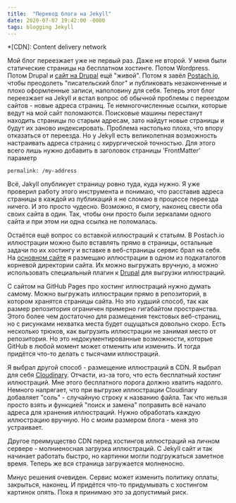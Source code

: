 ```yaml
---
title:  "Перевод блога на Jekyll"
date: 2020-07-07 19:42:00 -0000
tags: blogging Jekyll
---
```


*[CDN]: Content delivery network

Мой блог переезжает уже не первый раз. Даже не второй. У меня были статические страницы на бесплатном хостинге. Потом Wordpress. Потом Drupal и [сайт на Drupal](http://2nature.me) ещё "живой". Потом я завёл [Postach.io](http://postach.io), чтобы преодолеть "писательский блог" и публиковать незаконченные и плохо оформленные записи, наполовину для себя. Теперь этот блог переезжает на Jekyll и встал вопрос об обычной проблемы с переездом сайтов - новые адреса страниц. Те немногочисленные ссылки, которые ведут на мой сайт поломаются. Поисковые машины перестанут находить страницы по старым адресам, зато найдут новые страницы и будут их заново индексировать. Проблема настолько плоха, что впору отказаться от переезда. Но у Jekyll есть великолепная возможность настраивать адреса страниц с хирургической точностью. Для этого всего лишь нужно добавить в заголовок страницы 'FrontMatter' параметр

    permalink: /my-address

Всё, Jakyll опубликует страницу ровно туда, куда нужно. Я уже проверил работу этого инструмента и понимаю, что расставив адреса страницы в каждой из публикаций я не сломаю в процессе переезда ничего. И это просто чудесно. Возможно, я смогу, наконец свести оба своих сайта в один. Так, чтобы они просто были зеркалами одного сайта и при этом ни одна ссылка не поломалась.

Остаётся ещё вопрос со вставкой иллюстраций к статьям. В Postach.io иллюстрации можно было вставлять прямо в страницы, остальные задачи по их хостингу и вставке в веб-страницы сервис брал на себя. На [основном сайте](http://2nature.me) я размещаю иллюстрации в одном из подкаталогов корневой директории сайта. Их можно выгружать вручную, а можно использовать специальный плагин к [Drupal](https://www.drupal.org/) для выгрузки иллюстраций.

С сайтом на GitHub Pages про хостинг иллюстраций нужно думать самому. Можно выгружать иллюстрации прямо в репозиторий, в котором хранятся страницы сайта. Но это худший способ, так как размер репозитория ограничен примерно гигабайтом пространства. Этого более чем достаточно для размещения текстовых веб-страниц, но с рисунками нехватка места будет ощущаться довольно скоро. Есть несколько трюков, как выгрузить иллюстрации не занимая место от репозитория. Но это недокументированные возможности, которые GitHub в любой момент может отменить или изменить. И тогда придётся что-то делать с тысячами иллюстраций. 

Я выбрал другой способ - размещение иллюстраций в CDN. Я выбрал для себя [Cloudinary](https://cloudinary.com/). Отчасти, из-за того, что есть бесплатный хостинг иллюстраций. Мне этого бесплатного порога должно хватить надолго. Немного напрягает, что при выгрузке иллюстрации Cloudinary добавляет "соль" - случайную строку к названию файла. Так что нельзя просто взять и функцией "поиск и замена" поправить всё начало адреса для хранения иллюстраций. Нужно обработать каждую иллюстрацию вручную. Но с моим размером блога - меня это устраивает.

Другое преимущество CDN перед хостингов иллюстраций на личном сервере - молниеносная загрузка иллюстраций. С Jekyll сайт и так начинает работать быстро, но картинки могли подгружаться заметное время. Теперь же вся страница загружается молненосно.

Минус решения очевиден. Сервис может изменить политику оплаты, закрыться, наконец. И придётся что-то придумывать с хостингом картинок опять. Пока я принимаю это за допустимый риск.